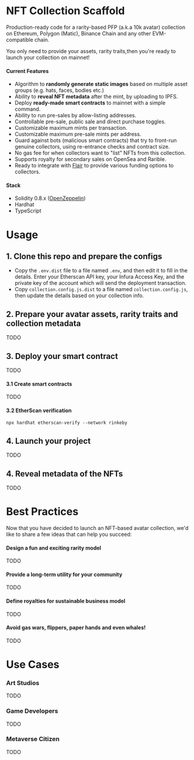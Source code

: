 # NFT Collection Scaffold
Production-ready code for a rarity-based PFP (a.k.a 10k avatar) collection on Ethereum, Polygon (Matic), Binance Chain and any other EVM-compatible chain.

You only need to provide your assets, rarity traits,then you're ready to launch your collection on mainnet!

#### Current Features
* Algorithm to **randomly generate static images** based on multiple asset groups (e.g. hats, faces, bodies etc.)
* Ability to **reveal NFT metadata** after the mint, by uploading to IPFS.
* Deploy **ready-made smart contracts** to mainnet with a simple command.
* Ability to run pre-sales by allow-listing addresses.
* Controllable pre-sale, public sale and direct purchase toggles.
* Customizable maximum mints per transaction.
* Customizable maximum pre-sale mints per address.
* Guard against bots (malicious smart contracts) that try to front-run genuine collectors, using re-entrance checks and contract size.
* No gas fee for when collectors want to "list" NFTs from this collection. 
* Supports royalty for secondary sales on OpenSea and Rarible.
* Ready to integrate with [Flair](https://flair.finance) to provide various funding options to collectors.

#### Stack
* Solidity 0.8.x ([OpenZeppelin](https://docs.openzeppelin.com/contracts/4.x/))
* Hardhat
* TypeScript

# Usage

## 1. Clone this repo and prepare the configs
* Copy the `.env.dist` file to a file named `.env`, and then edit it to fill in the details. Enter your Etherscan API key, your Infura Access Key, and the private key of the account which will send the deployment transaction.
* Copy `collection.config.js.dist` to a file named `collection.config.js`, then update the details based on your collection info.

## 2. Prepare your avatar assets, rarity traits and collection metadata
TODO

## 3. Deploy your smart contract
TODO

#### 3.1 Create smart contracts
TODO

#### 3.2 EtherScan verification

```shell
npx hardhat etherscan-verify --network rinkeby
```

## 4. Launch your project
TODO

## 4. Reveal metadata of the NFTs
TODO

# Best Practices
Now that you have decided to launch an NFT-based avatar collection, we'd like to share a few ideas that can help you succeed:

#### Design a fun and exciting rarity model
TODO

#### Provide a long-term utility for your community
TODO

#### Define royalties for sustainable business model
TODO

#### Avoid gas wars, flippers, paper hands and even whales!
TODO

# Use Cases

### Art Studios
TODO

### Game Developers
TODO

### Metaverse Citizen
TODO
